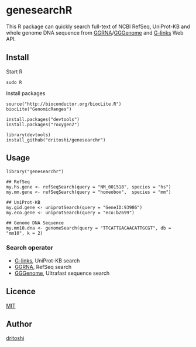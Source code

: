 genesearchR
====

This R package can quickly search full-text of NCBI RefSeq, UniProt-KB and
whole genome DNA sequence from
[GGRNA](http://ggrna.dbcls.jp/en/help.html)/[GGGenome](http://gggenome.dbcls.jp/en/)
and [G-links](http://link.g-language.org/) Web API.

## Install
Start R

    sudo R

Install packages
```{r}
source("http://bioconductor.org/biocLite.R")
biocLite("GenomicRanges")
    
install.packages("devtools")
install.packages("roxygen2")

library(devtools)
install_github("dritoshi/genesearchr")
```

## Usage
```{r}
library("genesearchr")

## RefSeq
my.hs.gene <- refSeqSearch(query = "NM_001518", species = "hs")
my.mm.gene <- refSeqSearch(query = "homeobox",  species = "mm")

## UniProt-KB
my.gid.gene <- uniprotSearch(query = "GeneID:93986")
my.eco.gene <- uniprotSearch(query = "eco:b2699")

## Genome DNA Sequence
my.mm10.dna <- genomeSearch(query = "TTCATTGACAACATTGCGT", db = "mm10", k = 2)
```

### Search operator
* [G-links](http://link.g-language.org/), UniProt-KB search
* [GGRNA](http://ggrna.dbcls.jp/en/help.html), RefSeq search
* [GGGenome](http://gggenome.dbcls.jp/en/help.html), Ultrafast
sequence search

## Licence

[MIT](https://github.com/dritoshi/orenogb/blob/master/LICENCE)

## Author

[dritoshi](https://github.com/dritoshi)
